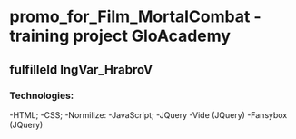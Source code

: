 # promo_for_Film_MortalCombat - training project GloAcademy
## fulfilleld IngVar_HrabroV

### Technologies:
-HTML;
-CSS;
-Normilize:
-JavaScript;
-JQuery
-Vide (JQuery)
-Fansybox (JQuery)
